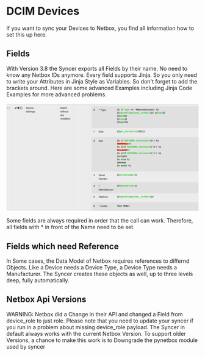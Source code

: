 
# DCIM Devices
If you want to sync your Devices to Netbox, you find all information how to set this up here.


## Fields
With Version 3.8 the Syncer exports all Fields by their name. No need to know any Netbox IDs anymore. Every field supports Jinja. So you only need to write your Attributes in Jinja Style as Variables. So don't forget to add the brackets around.
Here are some advanced Examples including Jinja Code Examples for more advanced problems.

![](attachments/Pasted%20image%2020241126153035.png)

Some fields are always required in order that the call can work.
Therefore, all fields with * in front of the Name need to be set.


## Fields which need Reference
In Some cases, the Data Model of Netbox requires references to differnd Objects. Like a Device needs a Device Type, a Device Type needs a Manufacturer. The Syncer creates these objects as well, up to three levels deep, fully automatically.


## Netbox Api Versions
WARNING: Netbox did a Change in their API and changed a Field from device_role to just role.
Please note that you need to update your syncer if you run in a problem about missing device_role payload.
The Syncer in default always works with the current Netbox Version.
To support older Versions, a chance to make this work is to Downgrade the pynetbox module used by syncer











 





